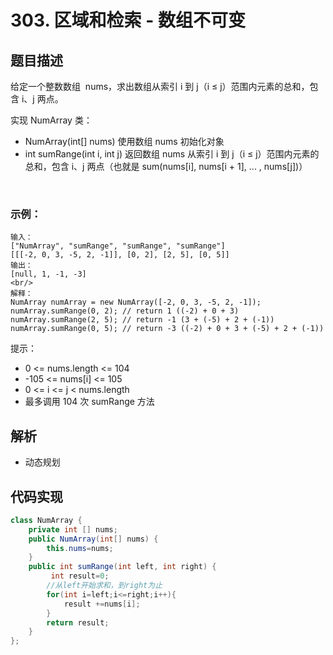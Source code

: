 # 303. 区域和检索 - 数组不可变

## 题目描述
给定一个整数数组  nums，求出数组从索引 i 到 j（i ≤ j）范围内元素的总和，包含 i、j 两点。

实现 NumArray 类：

 - NumArray(int[] nums) 使用数组 nums 初始化对象
 - int sumRange(int i, int j) 返回数组 nums 从索引 i 到 j（i ≤ j）范围内元素的总和，包含 i、j 两点（也就是 sum(nums[i], nums[i + 1], ... , nums[j])）


 

### 示例：
```
输入：
["NumArray", "sumRange", "sumRange", "sumRange"]
[[[-2, 0, 3, -5, 2, -1]], [0, 2], [2, 5], [0, 5]]
输出：
[null, 1, -1, -3]
<br/>
解释：
NumArray numArray = new NumArray([-2, 0, 3, -5, 2, -1]);
numArray.sumRange(0, 2); // return 1 ((-2) + 0 + 3)
numArray.sumRange(2, 5); // return -1 (3 + (-5) + 2 + (-1)) 
numArray.sumRange(0, 5); // return -3 ((-2) + 0 + 3 + (-5) + 2 + (-1))
```

提示：

 - 0 <= nums.length <= 104
 - -105 <= nums[i] <= 105
 - 0 <= i <= j < nums.length
 - 最多调用 104 次 sumRange 方法



## 解析
- 动态规划



## 代码实现
```Java
class NumArray {
    private int [] nums;
	public NumArray(int[] nums) {
		this.nums=nums;
    }
    public int sumRange(int left, int right) {
    	 int result=0;
		//从left开始求和，到right为止
        for(int i=left;i<=right;i++){
            result +=nums[i];
        }
        return result;
    }
};
```